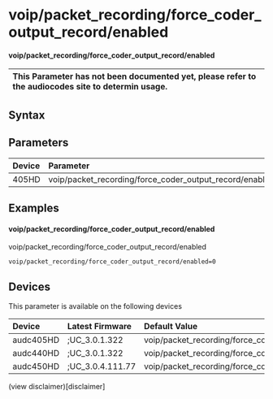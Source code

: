 ﻿---
description: voip/packet_recording/force_coder_output_record/enabled
search: false
---

# voip/packet_recording/force_coder_output_record/enabled

#### voip/packet_recording/force_coder_output_record/enabled


| This Parameter has not been documented yet, please refer to the audiocodes site to determin usage.  | 
| :--- |

## Syntax

## Parameters
|Device|Parameter|value|Description|
|:---|:---|:---|:---|
| 405HD | voip/packet_recording/force_coder_output_record/enabled |  |  |

## Examples
#### voip/packet_recording/force_coder_output_record/enabled

voip/packet_recording/force_coder_output_record/enabled

```
voip/packet_recording/force_coder_output_record/enabled=0
```

## Devices
This parameter is available on the following devices

| Device | Latest Firmware | Default Value |
|:---|:---|:---|
| audc405HD | ;UC_3.0.1.322 | voip/packet_recording/force_coder_output_record/enabled=0 
| audc440HD | ;UC_3.0.1.322 | voip/packet_recording/force_coder_output_record/enabled=0 
| audc450HD | ;UC_3.0.4.111.77 | voip/packet_recording/force_coder_output_record/enabled=0 

(view disclaimer)[disclaimer]
